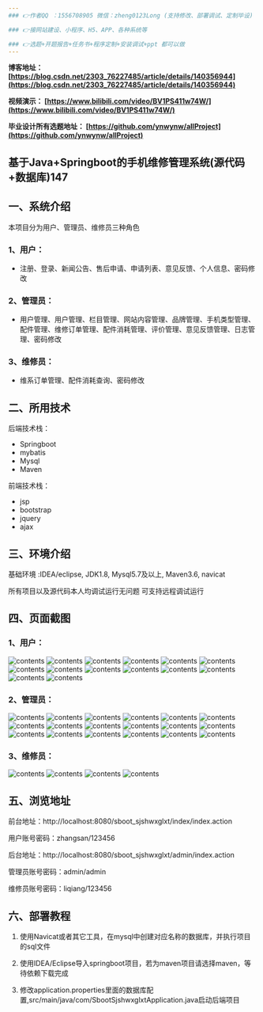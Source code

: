 ```yaml
---
### 👉作者QQ ：1556708905 微信：zheng0123Long (支持修改、部署调试、定制毕设)

### 👉接网站建设、小程序、H5、APP、各种系统等

### 👉选题+开题报告+任务书+程序定制+安装调试+ppt 都可以做
---
```


**博客地址：
[https://blog.csdn.net/2303_76227485/article/details/140356944](https://blog.csdn.net/2303_76227485/article/details/140356944)**

**视频演示：
[https://www.bilibili.com/video/BV1PS411w74W/](https://www.bilibili.com/video/BV1PS411w74W/)**

**毕业设计所有选题地址：
[https://github.com/ynwynw/allProject](https://github.com/ynwynw/allProject)**

## 基于Java+Springboot的手机维修管理系统(源代码+数据库)147

## 一、系统介绍
本项目分为用户、管理员、维修员三种角色

### 1、用户：
- 注册、登录、新闻公告、售后申请、申请列表、意见反馈、个人信息、密码修改

### 2、管理员：
- 用户管理、用户管理、栏目管理、网站内容管理、品牌管理、手机类型管理、配件管理、维修订单管理、配件消耗管理、评价管理、意见反馈管理、日志管理、密码修改

### 3、维修员：
- 维系订单管理、配件消耗查询、密码修改

## 二、所用技术

后端技术栈：

- Springboot
- mybatis
- Mysql
- Maven

前端技术栈：
 
- jsp
- bootstrap
- jquery
- ajax

## 三、环境介绍

基础环境 :IDEA/eclipse, JDK1.8, Mysql5.7及以上, Maven3.6, navicat

所有项目以及源代码本人均调试运行无问题 可支持远程调试运行

## 四、页面截图
### 1、用户：
![contents](./picture/picture1.png)
![contents](./picture/picture2.png)
![contents](./picture/picture3.png)
![contents](./picture/picture4.png)
![contents](./picture/picture5.png)
![contents](./picture/picture6.png)
![contents](./picture/picture7.png)
![contents](./picture/picture8.png)
![contents](./picture/picture9.png)
![contents](./picture/picture10.png)
![contents](./picture/picture11.png)
![contents](./picture/picture12.png)
![contents](./picture/picture13.png)
![contents](./picture/picture14.png)

### 2、管理员：
![contents](./picture/picture15.png)
![contents](./picture/picture16.png)
![contents](./picture/picture17.png)
![contents](./picture/picture18.png)
![contents](./picture/picture19.png)
![contents](./picture/picture20.png)
![contents](./picture/picture21.png)
![contents](./picture/picture22.png)
![contents](./picture/picture23.png)
![contents](./picture/picture24.png)
![contents](./picture/picture25.png)
![contents](./picture/picture26.png)
![contents](./picture/picture27.png)
![contents](./picture/picture28.png)
![contents](./picture/picture29.png)
![contents](./picture/picture30.png)
![contents](./picture/picture31.png)
![contents](./picture/picture32.png)

### 3、维修员：
![contents](./picture/picture33.png)
![contents](./picture/picture34.png)
![contents](./picture/picture35.png)
![contents](./picture/picture36.png)

## 五、浏览地址
前台地址：http://localhost:8080/sboot_sjshwxglxt/index/index.action

用户账号密码：zhangsan/123456

后台地址：http://localhost:8080/sboot_sjshwxglxt/admin/index.action

管理员账号密码：admin/admin

维修员账号密码：liqiang/123456

## 六、部署教程
1. 使用Navicat或者其它工具，在mysql中创建对应名称的数据库，并执行项目的sql文件

2. 使用IDEA/Eclipse导入springboot项目，若为maven项目请选择maven，等待依赖下载完成
 
3. 修改application.properties里面的数据库配置,src/main/java/com/SbootSjshwxglxtApplication.java启动后端项目

